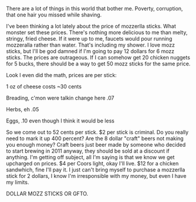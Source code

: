 There are a lot of things in this world that bother me. Poverty, corruption, that one hair you missed while shaving. 

I've been thinking a lot lately about the price of mozzerlla sticks. What monster set these prices. There's nothing more delicious to me than melty, stringy, fried cheese. If it were up to me, faucets would pour running mozzeralla rather than water. That's including my shower.
I love mozz sticks, but I'll be god damned if I'm going to pay 12 dollars for 6 mozz sticks. The prices are outrageous. 
If I can somehow get 20 chicken nuggets for 5 bucks, there should be a way to get 50 mozz sticks for the same price.

<p>Look I even did the math, prices are per stick:</p>

<p>1 oz of cheese costs ~30 cents</p>

<p>Breading, c'mon were talkin change here .07</p>

<p>Herbs, eh .05</p>

<p>Eggs, .10 even though I think it would be less</p>

<p>So we come out to 52 cents per stick. $2 per stick is criminal. Do you really need to mark it up 400 percent? Are the 8 dollar "craft" beers not making you enough money? Craft beers just beer made by someone who decided to start brewing in 2011 anyway, they should be sold at a discount if anything. I'm getting off subject, all I'm saying is that we know we get upcharged on prices. $4 per Coors light, okay I'll live. $12 for a chicken sandwhich, fine I'll pay it. I just can't bring myself to purchase a mozzerlla stick for 2 dollars, I know I'm irresponsible with my money, but even I have my limits.</p>

DOLLAR MOZZ STICKS OR GFTO.
